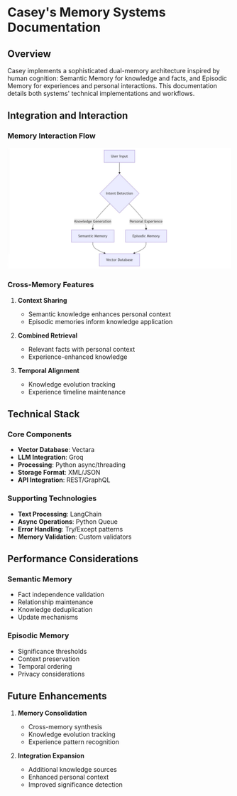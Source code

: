 # Casey's Memory Systems Documentation

## Overview
Casey implements a sophisticated dual-memory architecture inspired by human cognition: Semantic Memory for knowledge and facts, and Episodic Memory for experiences and personal interactions. This documentation details both systems' technical implementations and workflows.

## Integration and Interaction

### Memory Interaction Flow

![Description of the image](../../diagrams/memories/flow_diagram.JPG)

### Cross-Memory Features

1. **Context Sharing**
   - Semantic knowledge enhances personal context
   - Episodic memories inform knowledge application

2. **Combined Retrieval**
   - Relevant facts with personal context
   - Experience-enhanced knowledge

3. **Temporal Alignment**
   - Knowledge evolution tracking
   - Experience timeline maintenance

## Technical Stack

### Core Components
- **Vector Database**: Vectara
- **LLM Integration**: Groq
- **Processing**: Python async/threading
- **Storage Format**: XML/JSON
- **API Integration**: REST/GraphQL

### Supporting Technologies
- **Text Processing**: LangChain
- **Async Operations**: Python Queue
- **Error Handling**: Try/Except patterns
- **Memory Validation**: Custom validators

## Performance Considerations

### Semantic Memory
- Fact independence validation
- Relationship maintenance
- Knowledge deduplication
- Update mechanisms

### Episodic Memory
- Significance thresholds
- Context preservation
- Temporal ordering
- Privacy considerations

## Future Enhancements

1. **Memory Consolidation**
   - Cross-memory synthesis
   - Knowledge evolution tracking
   - Experience pattern recognition

2. **Integration Expansion**
   - Additional knowledge sources
   - Enhanced personal context
   - Improved significance detection